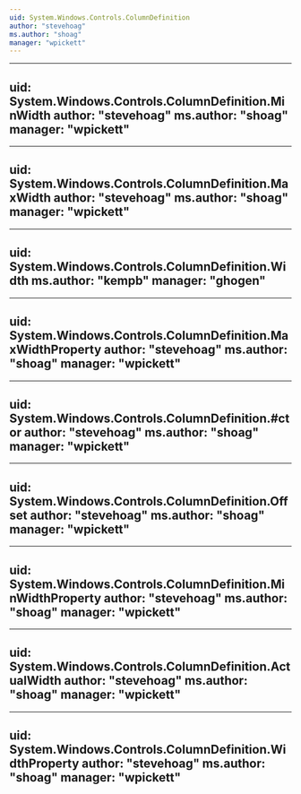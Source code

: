 ```yaml
---
uid: System.Windows.Controls.ColumnDefinition
author: "stevehoag"
ms.author: "shoag"
manager: "wpickett"
---
```


---
uid: System.Windows.Controls.ColumnDefinition.MinWidth
author: "stevehoag"
ms.author: "shoag"
manager: "wpickett"
---

---
uid: System.Windows.Controls.ColumnDefinition.MaxWidth
author: "stevehoag"
ms.author: "shoag"
manager: "wpickett"
---

---
uid: System.Windows.Controls.ColumnDefinition.Width
ms.author: "kempb"
manager: "ghogen"
---

---
uid: System.Windows.Controls.ColumnDefinition.MaxWidthProperty
author: "stevehoag"
ms.author: "shoag"
manager: "wpickett"
---

---
uid: System.Windows.Controls.ColumnDefinition.#ctor
author: "stevehoag"
ms.author: "shoag"
manager: "wpickett"
---

---
uid: System.Windows.Controls.ColumnDefinition.Offset
author: "stevehoag"
ms.author: "shoag"
manager: "wpickett"
---

---
uid: System.Windows.Controls.ColumnDefinition.MinWidthProperty
author: "stevehoag"
ms.author: "shoag"
manager: "wpickett"
---

---
uid: System.Windows.Controls.ColumnDefinition.ActualWidth
author: "stevehoag"
ms.author: "shoag"
manager: "wpickett"
---

---
uid: System.Windows.Controls.ColumnDefinition.WidthProperty
author: "stevehoag"
ms.author: "shoag"
manager: "wpickett"
---
